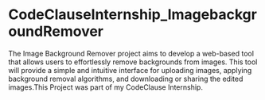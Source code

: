 # CodeClauseInternship_ImagebackgroundRemover
The Image Background Remover project aims to develop a web-based tool that allows users to effortlessly remove backgrounds from images. This tool will provide a simple and intuitive interface for uploading images, applying
background removal algorithms, and downloading or sharing the edited images.This Project was part of my CodeClause Internship.


